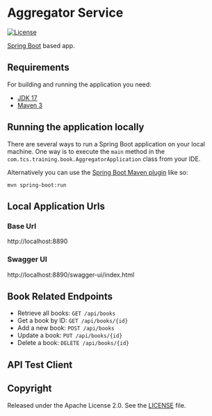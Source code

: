 # Aggregator Service

[![License](http://img.shields.io/:license-apache-blue.svg)](http://www.apache.org/licenses/LICENSE-2.0.html)

[Spring Boot](http://projects.spring.io/spring-boot/) based app.

## Requirements

For building and running the application you need:

- [JDK 17](https://www.oracle.com/java/technologies/javase/jdk17-archive-downloads.html)
- [Maven 3](https://maven.apache.org)

## Running the application locally

There are several ways to run a Spring Boot application on your local machine. One way is to execute the `main` method
in the `com.tcs.training.book.AggregatorApplication` class from your IDE.

Alternatively you can use
the [Spring Boot Maven plugin](https://docs.spring.io/spring-boot/docs/current/reference/html/build-tool-plugins-maven-plugin.html)
like so:

```shell
mvn spring-boot:run
```

## Local Application Urls

### Base Url

http://localhost:8890

### Swagger UI

http://localhost:8890/swagger-ui/index.html

## Book Related Endpoints

* Retrieve all books: ```GET /api/books```
* Get a book by ID: ```GET /api/books/{id}```
* Add a new book: ```POST /api/books```
* Update a book: ```PUT /api/books/{id}```
* Delete a book: ```DELETE /api/books/{id}```

## API Test Client

## Copyright

Released under the Apache License 2.0. See
the [LICENSE](https://github.com/arghyagiri/microservice-e2/blob/main/LICENSE) file.

